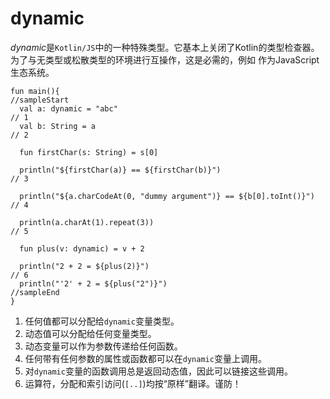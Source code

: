 # dynamic

*dynamic*是`Kotlin/JS`中的一种特殊类型。它基本上关闭了Kotlin的类型检查器。
为了与无类型或松散类型的环境进行互操作，这是必需的，例如
作为JavaScript生态系统。

```run-kotlin-js
fun main(){
//sampleStart
  val a: dynamic = "abc"                                               // 1
  val b: String = a                                                    // 2
  
  fun firstChar(s: String) = s[0]
  
  println("${firstChar(a)} == ${firstChar(b)}")                        // 3
  
  println("${a.charCodeAt(0, "dummy argument")} == ${b[0].toInt()}")   // 4
  
  println(a.charAt(1).repeat(3))                                       // 5
  
  fun plus(v: dynamic) = v + 2
  
  println("2 + 2 = ${plus(2)}")                                        // 6
  println("'2' + 2 = ${plus("2")}")
//sampleEnd
}
```

1. 任何值都可以分配给`dynamic`变量类型。
2. 动态值可以分配给任何变量类型。
3. 动态变量可以作为参数传递给任何函数。
4. 任何带有任何参数的属性或函数都可以在`dynamic`变量上调用。
5. 对`dynamic`变量的函数调用总是返回动态值，因此可以链接这些调用。
6. 运算符，分配和索引访问(`[..]`)均按“原样”翻译。谨防！
